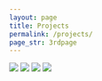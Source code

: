 ```yaml
---
layout: page
title: Projects
permalink: /projects/
page_str: 3rdpage
---
```



<a href="https://github.com/suzmas/realsimple-theme"><img class="project-img" src="http://www.sitemason.com/about/sm_files/site-showoff/flyte.png"></a>
<a href="https://github.com/suzmas/realsimple-theme"><img class="project-img" src="http://www.dailydesigninspiration.com/diverse/websites/800/gnosh_co_uk.jpg.jpg"></a>
<a href="https://github.com/suzmas/realsimple-theme"><img class="project-img" src="http://cdn.designbeep.com/wp-content/uploads/2013/04/3.landscape-photos-in-web-design.jpg"></a>
<a href="https://placester.com/wp-content/uploads/2014/02/Top-25-Most-Beautiful-Real-Estate-Websites-2014.012.jpg"><img class="project-img" src="https://inspirationhut.net/wp-content/uploads/2013/08/Screen-Shot-2013-08-15-at-11.04.40.png"></a>
